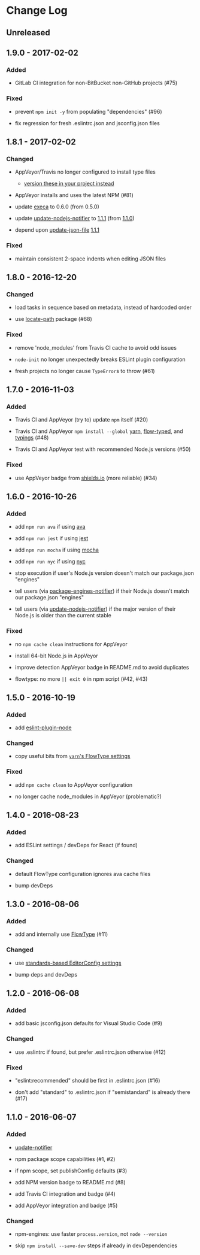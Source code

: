 # Change Log


## Unreleased


## 1.9.0 - 2017-02-02


### Added

-   GitLab CI integration for non-BitBucket non-GitHub projects (#75)


### Fixed

-   prevent `npm init -y` from populating "dependencies" (#96)

-   fix regression for fresh .eslintrc.json and jsconfig.json files


## 1.8.1 - 2017-02-02


### Changed

-   AppVeyor/Travis no longer configured to install type files

    -   [version these in your project instead](https://github.com/flowtype/flow-typed#why-do-i-need-to-commit-the-libdefs-that-flow-typed-installs-for-my-project)

-   AppVeyor installs and uses the latest NPM (#81)

-   update [execa](https://www.npmjs.com/package/execa) to 0.6.0 (from 0.5.0)

-   update [update-nodejs-notifier](https://www.npmjs.com/package/update-nodejs-notifier) to [1.1.1](https://github.com/jokeyrhyme/update-nodejs-notifier.js/releases/tag/1.1.1) (from [1.1.0](https://github.com/jokeyrhyme/update-nodejs-notifier.js/releases/tag/1.1.0))

-   depend upon [update-json-file](https://www.npmjs.com/package/update-json-file) [1.1.1](https://github.com/jokeyrhyme/update-json-file.js/releases/tag/1.1.1)


### Fixed

-   maintain consistent 2-space indents when editing JSON files


## 1.8.0 - 2016-12-20


### Changed

-   load tasks in sequence based on metadata, instead of hardcoded order

-   use [locate-path](https://github.com/sindresorhus/locate-path) package (#68)


### Fixed

-   remove 'node_modules' from Travis CI cache to avoid odd issues

-   `node-init` no longer unexpectedly breaks ESLint plugin configuration

-   fresh projects no longer cause `TypeError`s to throw (#61)


## 1.7.0 - 2016-11-03


### Added

-   Travis CI and AppVeyor (try to) update `npm` itself (#20)

-   Travis CI and AppVeyor `npm install --global` [yarn](https://github.com/yarnpkg/yarn), [flow-typed](https://github.com/flowtype/flow-typed), and [typings](https://github.com/typings/typings) (#48)

-   Travis CI and AppVeyor test with recommended Node.js versions (#50)


### Fixed

-   use AppVeyor badge from [shields.io](https://shields.io) (more reliable) (#34)


## 1.6.0 - 2016-10-26


### Added

-   add `npm run ava` if using [ava](https://github.com/avajs/ava)

-   add `npm run jest` if using [jest](https://github.com/facebook/jest)

-   add `npm run mocha` if using [mocha](https://github.com/mochajs/mocha)

-   add `npm run nyc` if using [nyc](https://github.com/istanbuljs/nyc)

-   stop execution if user's Node.js version doesn't match our package.json "engines"

-   tell users (via [package-engines-notifier](https://github.com/jokeyrhyme/package-engines-notifier.js)) if their Node.js doesn't match our package.json "engines"

-   tell users (via [update-nodejs-notifier](https://github.com/jokeyrhyme/update-nodejs-notifier.js)) if the major version of their Node.js is older than the current stable


### Fixed

-   no `npm cache clean` instructions for AppVeyor

-   install 64-bit Node.js in AppVeyor

-   improve detection AppVeyor badge in README.md to avoid duplicates

-   flowtype: no more `|| exit 0` in npm script (#42, #43)


## 1.5.0 - 2016-10-19


### Added

-   add [eslint-plugin-node](https://github.com/mysticatea/eslint-plugin-node)


### Changed

-   copy useful bits from [`yarn`'s FlowType settings](https://github.com/yarnpkg/yarn/blob/v0.16.0/.flowconfig)


### Fixed

-   add `npm cache clean` to AppVeyor configuration

-   no longer cache node_modules in AppVeyor (problematic?)


## 1.4.0 - 2016-08-23


### Added

-   add ESLint settings / devDeps for React (if found)


### Changed

-   default FlowType configuration ignores ava cache files

-   bump devDeps


## 1.3.0 - 2016-08-06


### Added

-   add and internally use [FlowType](https://flowtype.org/) (#11)


### Changed

-   use [standards-based EditorConfig settings](https://github.com/jokeyrhyme/standard-editorconfig)

-   bump deps and devDeps


## 1.2.0 - 2016-06-08


### Added

-   add basic jsconfig.json defaults for Visual Studio Code (#9)


### Changed

-   use .eslintrc if found, but prefer .eslintrc.json otherwise (#12)


### Fixed

-   "eslint:recommended" should be first in .eslintrc.json (#16)

-   don't add "standard" to .eslintrc.json if "semistandard" is already there (#17)


## 1.1.0 - 2016-06-07


### Added

-   [update-notifier](https://www.npmjs.com/package/update-notifier)

-   npm package scope capabilities (#1, #2)

-   if npm scope, set publishConfig defaults (#3)

-   add NPM version badge to README.md (#8)

-   add Travis CI integration and badge (#4)

-   add AppVeyor integration and badge (#5)


### Changed

-   npm-engines: use faster `process.version`, not `node --version`

-   skip `npm install --save-dev` steps if already in devDependencies

